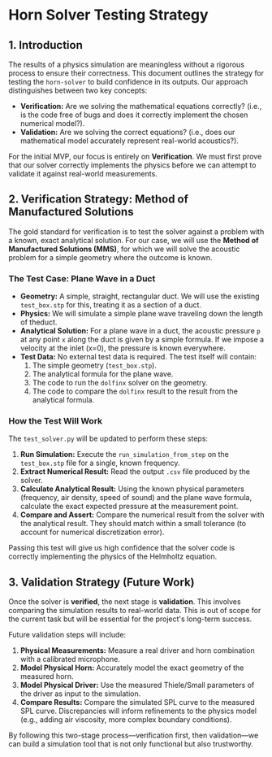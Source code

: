 # Horn Solver Testing Strategy

## 1. Introduction

The results of a physics simulation are meaningless without a rigorous process to ensure their correctness. This document outlines the strategy for testing the `horn-solver` to build confidence in its outputs. Our approach distinguishes between two key concepts:

-   **Verification:** Are we solving the mathematical equations correctly? (i.e., is the code free of bugs and does it correctly implement the chosen numerical model?).
-   **Validation:** Are we solving the correct equations? (i.e., does our mathematical model accurately represent real-world acoustics?).

For the initial MVP, our focus is entirely on **Verification**. We must first prove that our solver correctly implements the physics before we can attempt to validate it against real-world measurements.

## 2. Verification Strategy: Method of Manufactured Solutions

The gold standard for verification is to test the solver against a problem with a known, exact analytical solution. For our case, we will use the **Method of Manufactured Solutions (MMS)**, for which we will solve the acoustic problem for a simple geometry where the outcome is known.

### The Test Case: Plane Wave in a Duct

-   **Geometry:** A simple, straight, rectangular duct. We will use the existing `test_box.stp` for this, treating it as a section of a duct.
-   **Physics:** We will simulate a simple plane wave traveling down the length of theduct.
-   **Analytical Solution:** For a plane wave in a duct, the acoustic pressure `p` at any point `x` along the duct is given by a simple formula. If we impose a velocity at the inlet (x=0), the pressure is known everywhere.
-   **Test Data:** No external test data is required. The test itself will contain:
    1.  The simple geometry (`test_box.stp`).
    2.  The analytical formula for the plane wave.
    3.  The code to run the `dolfinx` solver on the geometry.
    4.  The code to compare the `dolfinx` result to the result from the analytical formula.

### How the Test Will Work

The `test_solver.py` will be updated to perform these steps:

1.  **Run Simulation:** Execute the `run_simulation_from_step` on the `test_box.stp` file for a single, known frequency.
2.  **Extract Numerical Result:** Read the output `.csv` file produced by the solver.
3.  **Calculate Analytical Result:** Using the known physical parameters (frequency, air density, speed of sound) and the plane wave formula, calculate the exact expected pressure at the measurement point.
4.  **Compare and Assert:** Compare the numerical result from the solver with the analytical result. They should match within a small tolerance (to account for numerical discretization error).

Passing this test will give us high confidence that the solver code is correctly implementing the physics of the Helmholtz equation.

## 3. Validation Strategy (Future Work)

Once the solver is **verified**, the next stage is **validation**. This involves comparing the simulation results to real-world data. This is out of scope for the current task but will be essential for the project's long-term success.

Future validation steps will include:

1.  **Physical Measurements:** Measure a real driver and horn combination with a calibrated microphone.
2.  **Model Physical Horn:** Accurately model the exact geometry of the measured horn.
3.  **Model Physical Driver:** Use the measured Thiele/Small parameters of the driver as input to the simulation.
4.  **Compare Results:** Compare the simulated SPL curve to the measured SPL curve. Discrepancies will inform refinements to the physics model (e.g., adding air viscosity, more complex boundary conditions).

By following this two-stage process—verification first, then validation—we can build a simulation tool that is not only functional but also trustworthy. 